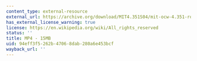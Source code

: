 ```yaml
---
content_type: external-resource
external_url: https://archive.org/download/MIT4.351S04/mit-ocw-4.351-rodriquez-reflections-220k.mp4
has_external_license_warning: true
license: https://en.wikipedia.org/wiki/All_rights_reserved
status: ''
title: MP4 - 15MB
uid: 94eff3f5-262b-4706-8dab-280a6e453bcf
wayback_url: ''
---
```

